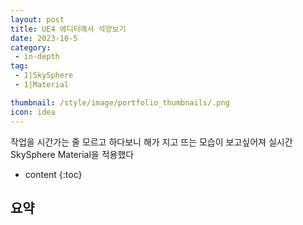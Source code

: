 ```yaml
---
layout: post
title: UE4 에디터에서 석양보기
date: 2023-10-5
category: 
 - in-depth
tag:
 - 1|SkySphere
 - 1|Material

thumbnail: /style/image/portfolio_thumbnails/.png
icon: idea
---
```


작업을 시간가는 줄 모르고 하다보니 해가 지고 뜨는 모습이 보고싶어져 실시간 SkySphere Material을 적용했다

* content
{:toc}

## 요약 
